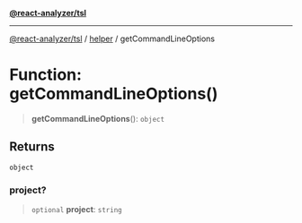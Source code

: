 [**@react-analyzer/tsl**](../../README.md)

***

[@react-analyzer/tsl](../../README.md) / [helper](../README.md) / getCommandLineOptions

# Function: getCommandLineOptions()

> **getCommandLineOptions**(): `object`

## Returns

`object`

### project?

> `optional` **project**: `string`
